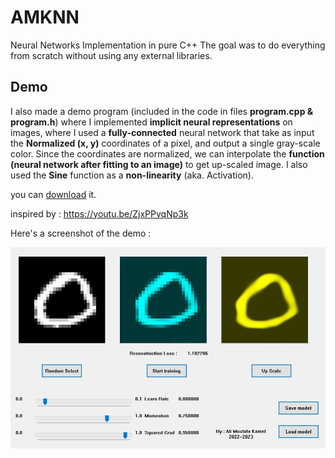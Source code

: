 # AMKNN
Neural Networks Implementation in pure C++
The goal was to do everything from scratch without using any external libraries.

## Demo
I also made a demo program (included in the code in files **program.cpp & program.h**) where I implemented **implicit neural representations** on images,
where I used a **fully-connected** neural network that take as input the **Normalized (x, y)** coordinates of a pixel, and output a single gray-scale color.
Since the coordinates are normalized, we can interpolate the **function (neural network after fitting to an image)** to get up-scaled image.
I also used the **Sine** function as a **non-linearity** (aka. Activation).

you can [download](https://mega.nz/file/BIFTXaaI#oqY1IrpirySGb7IM8uw3mDrrtN2zGGn8MZzntNhy3uk) it.

inspired by : https://youtu.be/ZjxPPvqNp3k

Here's a screenshot of the demo :

![Demo](./screenshot.jpg)
